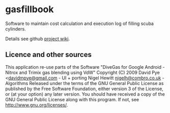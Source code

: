 # gasfillbook

Software to maintain cost calculation and execution log of filling scuba cylinders. 

Details see github [project wiki](https://github.com/oprobst/gasfillbook/wiki).


## Licence and other sources

This application re-use parts of the Software "DiveGas for Google Android - Nitrox and Trimix gas blending using VdW"
Copyright (C) 2009 David Pye    <davidmpye@gmail.com  - UI + porting 
                   Nigel Hewitt <nigelh@combro.co.uk> - Algorithms
Released under the terms of the GNU General Public License as published by
the Free Software Foundation, either version 3 of the License, or 
(at your option) any later version. 
You should have received a copy of the GNU General Public License
along with this program.  If not, see <http://www.gnu.org/licenses/>.